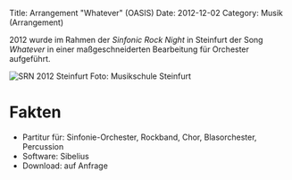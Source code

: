 Title: Arrangement "Whatever" (OASIS)
Date: 2012-12-02
Category: Musik (Arrangement)

2012 wurde im Rahmen der *Sinfonic Rock Night* in Steinfurt der Song *Whatever* in einer maßgeschneiderten Bearbeitung für Orchester aufgeführt.

![SRN 2012 Steinfurt](https://scontent-dus1-1.xx.fbcdn.net/v/t39.30808-6/399110457_661307932802604_7497645123497259402_n.jpg?stp=dst-jpg_p960x960&_nc_cat=108&ccb=1-7&_nc_sid=cc71e4&_nc_ohc=VJ3NxYpl7sQQ7kNvgGeiSFo&_nc_ht=scontent-dus1-1.xx&_nc_gid=A0etuYblLOxk8IbtG27HxEs&oh=00_AYA_VHca35XcJ4VBF0gDCm7MhfhuKgFU1oV_YqyRBBZLRQ&oe=6702E4A9)
Foto: Musikschule Steinfurt

# Fakten
* Partitur für: Sinfonie-Orchester, Rockband, Chor, Blasorchester, Percussion
* Software: Sibelius
* Download: auf Anfrage
